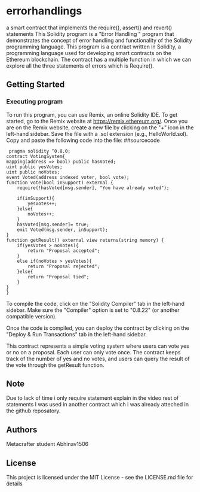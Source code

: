 # errorhandlings
 a smart contract that implements the require(), assert() and revert() statements This Solidity program is a  "Error Handling " program that demonstrates the concept of error handling and functionality of the Solidity 
 programming language. 
This program is a  contract written in Solidity, a programming language used for developing smart contracts on the Ethereum blockchain. The contract has a multiple function in which we can explore all the three statements of errors which is Require().
## Getting Started
### Executing program
To run this program, you can use Remix, an online Solidity IDE. To get started, go to the Remix website at https://remix.ethereum.org/.
Once you are on the Remix website, create a new file by clicking on the "+" icon in the left-hand sidebar. Save the file with a .sol extension (e.g., HelloWorld.sol). Copy and paste the following code into the file:
##sourcecode

       
     pragma solidity ^0.8.0;
    contract VotingSystem{
    mapping(address => bool) public hasVoted;
    uint public yesVotes;
    uint public noVotes;
    event Voted(address indexed voter, bool vote);
    function vote(bool inSupport) external {
        require(!hasVoted[msg.sender], "You have already voted");
     
        if(inSupport){
            yesVotes++;
        }else{
            noVotes++;
        }
        hasVoted[msg.sender]= true;
        emit Voted(msg.sender, inSupport);
    }
    function getResult() external view returns(string memory) {
        if(yesVotes > noVotes){
            return "Proposal accepted";
        }
        else if(noVotes > yesVotes){
            return "Proposal rejected";
        }else{
            return "Proposal tied";
        }
    }
    }


To compile the code, click on the "Solidity Compiler" tab in the left-hand sidebar. Make sure the "Compiler" option is set to "0.8.22" (or another compatible version).

Once the code is compiled, you can deploy the contract by clicking on the "Deploy & Run Transactions" tab in the left-hand sidebar.

This contract represents a simple voting system where users can vote yes or no on a 
proposal. Each user can only vote once. The contract keeps track of the number of yes and
no votes, and users can query the result of the vote through the getResult function.

## Note 
Due to lack of time i only require statement explain in the video rest of statements I was used in another contract which i was already atteched in the github reposatory.   

## Authors

Metacrafter student Abhinav1506

## License
This project is licensed under the MIT License - see the LICENSE.md file for details



    








    



